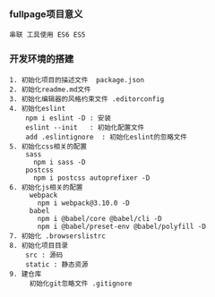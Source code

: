 ### fullpage项目意义
    串联 工具使用 ES6 ES5

### 开发环境的搭建
    1. 初始化项目的描述文件  package.json
    2. 初始化readme.md文件
    3. 初始化编辑器的风格约束文件 .editorconfig
    4. 初始化eslint
        npm i eslint -D : 安装
        eslint --init   : 初始化配置文件
        add .eslintignore  : 初始化eslint的忽略文件
    5. 初始化css相关的配置
        sass
          npm i sass -D
        postcss
          npm i postcss autoprefixer -D
    6. 初始化js相关的配置
         webpack
           npm i webpack@3.10.0 -D
         babel
           npm i @babel/core @babel/cli -D        
           npm i @babel/preset-env @babel/polyfill -D    
    7. 初始化 .browserslistrc      
    8. 初始化项目目录    
        src : 源码
        static : 静态资源
    9. 建仓库
         初始化git忽略文件 .gitignore
         
                      
        